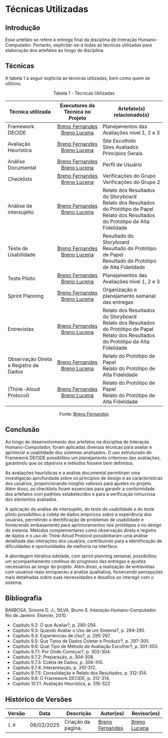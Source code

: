 # Técnicas Utilizadas

## Introdução

Esse artefato se refere à entrega final da disciplina de Interação Humano-Computador. Portanto, explicitar-se-á todas as técnicas utilizadas para elaboração dos artefatos ao longo da disciplina.

## Técnicas

A tabela 1 a seguir explicita as técnicas utilizadas, bem como quem as utilizou.

<center>

Tabela 1 - Técnicas Utilizadas

|Técnica utilizada|Executores da Técnica no Projeto|Artefato(s) relacionado(s)|
|-----------------|:-----------:|--------------------|
|Framework DECIDE |[Breno Fernandes](https://github.com/Brenofrds) <br> [Breno Lucena](https://github.com/BrenoLUCO)| Planejamentos das Avaliações nível 1, 2 e 3 |
|Avaliação Heurística|[Breno Fernandes](https://github.com/Brenofrds) <br> [Breno Lucena](https://github.com/BrenoLUCO)| Site Escolhido <br> Sites Avaliados <br> Princípios Gerais |
|Análise Documental|[Breno Fernandes](https://github.com/Brenofrds) <br> [Breno Lucena](https://github.com/BrenoLUCO)|Perfil de Usuário|
|Checklists|[Breno Fernandes](https://github.com/Brenofrds) <br> [Breno Lucena](https://github.com/BrenoLUCO)| Verificações do Grupo <br> Verificações do Grupo 2|
|Análise de intersujeito|[Breno Fernandes](https://github.com/Brenofrds) <br> [Breno Lucena](https://github.com/BrenoLUCO) | Relato dos Resultados do Storyboard <br> Relato dos Resultados do Protótipo de Papel <br> Relato dos Resultados do Protótipo de Alta Fidelidade |
|Teste de Usabilidade|[Breno Fernandes](https://github.com/Brenofrds) <br> [Breno Lucena](https://github.com/BrenoLUCO) | Resultado do Storyboard <br> Resultado do Protótipo de Papel <br> Resultado do Protótipo de Alta Fidelidade |
|Teste Piloto | [Breno Fernandes](https://github.com/Brenofrds) <br> [Breno Lucena](https://github.com/BrenoLUCO)| Planejamentos das Avaliações nível 1, 2 e 3 |
|Sprint Planning|[Breno Fernandes](https://github.com/Brenofrds) <br> [Breno Lucena](https://github.com/BrenoLUCO)| Organização e planejamento semanal das entregas|
|Entrevistas|[Breno Fernandes](https://github.com/Brenofrds) <br> [Breno Lucena](https://github.com/BrenoLUCO)| Relato dos Resultados do Storyboard <br> Relato dos Resultados do Protótipo de Papel <br> Relato dos Resultados do Protótipo de Alta Fidelidade|
| Observação Direta e Registro de Dados | [Breno Fernandes](https://github.com/Brenofrds) <br> [Breno Lucena](https://github.com/BrenoLUCO) | Relato do Protótipo de Papel <br> Relato do Protótipo de Alta Fidelidade |
| (Think-Aloud Protocol) | [Breno Fernandes](https://github.com/Brenofrds) <br> [Breno Lucena](https://github.com/BrenoLUCO) | Relato do Protótipo de Papel <br> Relato do Protótipo de Alta Fidelidade |

Fonte: [Breno Fernandes](https://github.com/Brenofrds)

</center>

## Conclusão

Ao longo do desenvolvimento dos artefatos na disciplina de Interação Humano-Computador, foram aplicadas diversas técnicas para avaliar e aprimorar a usabilidade dos sistemas analisados. O uso estruturado do Framework DECIDE possibilitou um planejamento criterioso das avaliações, garantindo que os objetivos e métodos fossem bem definidos.

As avaliações heurísticas e a análise documental permitiram uma investigação aprofundada sobre os princípios de design e as características dos usuários, proporcionando insights valiosos para ajustes no projeto. Além disso, as checklists foram essenciais para garantir a conformidade dos artefatos com padrões estabelecidos e para a verificação minuciosa dos elementos avaliados.

A aplicação da análise de intersujeito, do teste de usabilidade e do teste piloto possibilitou a coleta de dados empíricos sobre a experiência dos usuários, permitindo a identificação de problemas de usabilidade e fornecendo embasamento para aprimoramentos nos protótipos e no design do sistema. Métodos complementares como observação direta e registro de dados e o uso do Think-Aloud Protocol possibilitaram uma análise detalhada das interações dos usuários, contribuindo para a identificação de dificuldades e oportunidades de melhoria na interface.

A abordagem iterativa adotada, com sprint planning semanal, possibilitou um acompanhamento contínuo do progresso das entregas e ajustes necessários ao longo do projeto. Além disso, a realização de entrevistas com usuários reais enriqueceu a análise qualitativa, fornecendo percepções mais detalhadas sobre suas necessidades e desafios ao interagir com o sistema.

## Bibliografia

BARBOSA, Simone D. J.; SILVA, Bruno S. Interação Humano-Computador. Rio de Janeiro: Elsevier, 2010.

- Capítulo 9.2: O que Avaliar?, p. 290-294.
- Capítulo 9.3: Quando Avaliar o Uso de um Sistema?, p. 294-295.
- Capítulo 9.4: Experiências de Uso?, p. 295-297.
- Capítulo 9.5: Que Tipos de Dados Coletar e Produzir?, p. 297-300.
- Capítulo 9.6: Qual Tipo de Método de Avaliação Escolher?, p. 301-303.
- Capítulo 9.7.1: Por Onde Começar?, p. 303-304.
- Capítulo 9.7.2: Preparação, p. 304-308.
- Capítulo 9.7.3: Coleta de Dados, p. 308-310.
- Capítulo 9.7.4: Interpretação, p. 310-312.
- Capítulo 9.7.5: Consolidação e Relato dos Resultados, p. 312-314.
- Capítulo 9.8: O Framework DECIDE, p. 312-314.
- Capítulo 10.1.1: Avaliação Heurística, p. 316-322

## Histórico de Versões

| Versão | Data       | Descrição          | Autor(es)                                        | Revisor(es)                                    |
| ------ | ---------- | ------------------ | ------------------------------------------------ | ---------------------------------------------- |
| `1.0`  | 06/02/2025 | Criação da página. | [Breno Fernandes](https://github.com/Brenofrds) | [Breno Lucena](https://github.com/BrenoLUCO)  |

